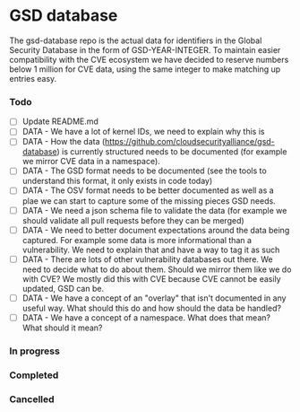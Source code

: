 # GSD database

The gsd-database repo is the actual data for identifiers in the Global Security Database in the form of GSD-YEAR-INTEGER. To maintain easier compatibility with the CVE ecosystem we have decided to reserve numbers below 1 million for CVE data, using the same integer to make matching up entries easy.

### Todo
- [ ] Update README.md
- [ ] DATA - We have a lot of kernel IDs, we need to explain why this is
- [ ] DATA - How the data (https://github.com/cloudsecurityalliance/gsd-database) is currently structured needs to be documented (for example we mirror CVE data in a namespace).
- [ ] DATA - The GSD format needs to be documented (see the tools to understand this format, it only exists in code today)
- [ ] DATA - The OSV format needs to be better documented as well as a plae we can start to capture some of the missing pieces GSD needs.
- [ ] DATA - We need a json schema file to validate the data (for example we should validate all pull requests before they can be merged)
- [ ] DATA - We need to better document expectations around the data being captured. For example some data is more informational than a vulnerability. We need to explain that and have a way to tag it as such
- [ ] DATA - There are lots of other vulnerability databases out there. We need to decide what to do about them. Should we mirror them like we do with CVE? We mostly did this with CVE because CVE cannot be easily updated, GSD can be.
- [ ] DATA - We have a concept of an "overlay" that isn't documented in any useful way. What should this do and how should the data be handled?
- [ ] DATA - We have a concept of a namespace. What does that mean? What should it mean?

### In progress

### Completed

### Cancelled

